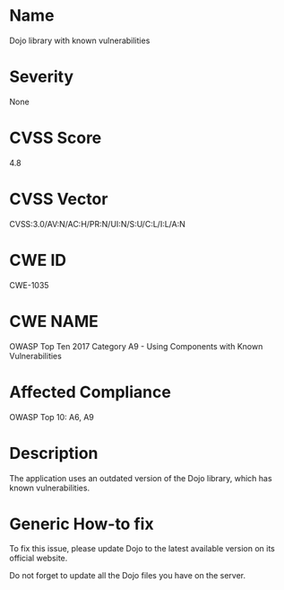 
# Name

Dojo library with known vulnerabilities

# Severity

None

# CVSS Score

4.8

# CVSS Vector

CVSS:3.0/AV:N/AC:H/PR:N/UI:N/S:U/C:L/I:L/A:N

# CWE ID

CWE-1035

# CWE NAME 

OWASP Top Ten 2017 Category A9 - Using Components with Known Vulnerabilities

# Affected Compliance

OWASP Top 10: A6, A9

# Description

The application uses an outdated version of the Dojo library, which has known vulnerabilities.

# Generic How-to fix

To fix this issue, please update Dojo to the latest available version on its official website.

Do not forget to update all the Dojo files you have on the server.
